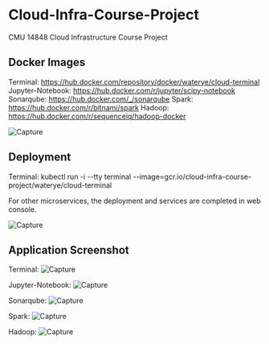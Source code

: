 # Cloud-Infra-Course-Project
CMU 14848 Cloud Infrastructure Course Project

## Docker Images
Terminal: https://hub.docker.com/repository/docker/waterye/cloud-terminal
Jupyter-Notebook: https://hub.docker.com/r/jupyter/scipy-notebook
Sonarqube: https://hub.docker.com/_/sonarqube
Spark: https://hub.docker.com/r/bitnami/spark
Hadoop: https://hub.docker.com/r/sequenceiq/hadoop-docker

![Capture](https://i.imgur.com/r4yEeZK.jpg)

## Deployment
Terminal: kubectl run -i --tty terminal --image=gcr.io/cloud-infra-course-project/waterye/cloud-terminal

For other microservices, the deployment and services are completed in web console.

![Capture](https://i.imgur.com/OWRNrBg.jpg)

## Application Screenshot
Terminal: 
![Capture](https://i.imgur.com/aF4Z4rB.jpg)

Jupyter-Notebook:
![Capture](https://i.imgur.com/xoFv4CC.jpg)

Sonarqube:
![Capture](https://i.imgur.com/tRWPykG.jpg)

Spark:
![Capture](https://i.imgur.com/wRgLPk2.jpg)

Hadoop:
![Capture](https://i.imgur.com/yKQddMy.jpg)